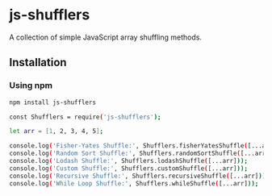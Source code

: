 # js-shufflers

A collection of simple JavaScript array shuffling methods.

## Installation

### Using npm
```bash
npm install js-shufflers

const Shufflers = require('js-shufflers');

let arr = [1, 2, 3, 4, 5];

console.log('Fisher-Yates Shuffle:', Shufflers.fisherYatesShuffle([...arr]));
console.log('Random Sort Shuffle:', Shufflers.randomSortShuffle([...arr]));
console.log('Lodash Shuffle:', Shufflers.lodashShuffle([...arr]));
console.log('Custom Shuffle:', Shufflers.customShuffle([...arr]));
console.log('Recursive Shuffle:', Shufflers.recursiveShuffle([...arr]));
console.log('While Loop Shuffle:', Shufflers.whileShuffle([...arr]));

